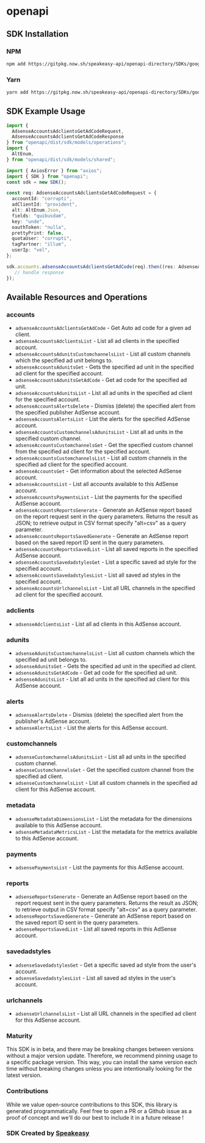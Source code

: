 # openapi

<!-- Start SDK Installation -->
## SDK Installation

### NPM

```bash
npm add https://gitpkg.now.sh/speakeasy-api/openapi-directory/SDKs/googleapis.com/adsense/v1.4/typescript
```

### Yarn

```bash
yarn add https://gitpkg.now.sh/speakeasy-api/openapi-directory/SDKs/googleapis.com/adsense/v1.4/typescript
```
<!-- End SDK Installation -->

## SDK Example Usage
<!-- Start SDK Example Usage -->
```typescript
import {
  AdsenseAccountsAdclientsGetAdCodeRequest,
  AdsenseAccountsAdclientsGetAdCodeResponse
} from "openapi/dist/sdk/models/operations";
import {
  AltEnum,
} from "openapi/dist/sdk/models/shared";

import { AxiosError } from "axios";
import { SDK } from "openapi";
const sdk = new SDK();

const req: AdsenseAccountsAdclientsGetAdCodeRequest = {
  accountId: "corrupti",
  adClientId: "provident",
  alt: AltEnum.Json,
  fields: "quibusdam",
  key: "unde",
  oauthToken: "nulla",
  prettyPrint: false,
  quotaUser: "corrupti",
  tagPartner: "illum",
  userIp: "vel",
};

sdk.accounts.adsenseAccountsAdclientsGetAdCode(req).then((res: AdsenseAccountsAdclientsGetAdCodeResponse | AxiosError) => {
   // handle response
});
```
<!-- End SDK Example Usage -->

<!-- Start SDK Available Operations -->
## Available Resources and Operations


### accounts

* `adsenseAccountsAdclientsGetAdCode` - Get Auto ad code for a given ad client.
* `adsenseAccountsAdclientsList` - List all ad clients in the specified account.
* `adsenseAccountsAdunitsCustomchannelsList` - List all custom channels which the specified ad unit belongs to.
* `adsenseAccountsAdunitsGet` - Gets the specified ad unit in the specified ad client for the specified account.
* `adsenseAccountsAdunitsGetAdCode` - Get ad code for the specified ad unit.
* `adsenseAccountsAdunitsList` - List all ad units in the specified ad client for the specified account.
* `adsenseAccountsAlertsDelete` - Dismiss (delete) the specified alert from the specified publisher AdSense account.
* `adsenseAccountsAlertsList` - List the alerts for the specified AdSense account.
* `adsenseAccountsCustomchannelsAdunitsList` - List all ad units in the specified custom channel.
* `adsenseAccountsCustomchannelsGet` - Get the specified custom channel from the specified ad client for the specified account.
* `adsenseAccountsCustomchannelsList` - List all custom channels in the specified ad client for the specified account.
* `adsenseAccountsGet` - Get information about the selected AdSense account.
* `adsenseAccountsList` - List all accounts available to this AdSense account.
* `adsenseAccountsPaymentsList` - List the payments for the specified AdSense account.
* `adsenseAccountsReportsGenerate` - Generate an AdSense report based on the report request sent in the query parameters. Returns the result as JSON; to retrieve output in CSV format specify "alt=csv" as a query parameter.
* `adsenseAccountsReportsSavedGenerate` - Generate an AdSense report based on the saved report ID sent in the query parameters.
* `adsenseAccountsReportsSavedList` - List all saved reports in the specified AdSense account.
* `adsenseAccountsSavedadstylesGet` - List a specific saved ad style for the specified account.
* `adsenseAccountsSavedadstylesList` - List all saved ad styles in the specified account.
* `adsenseAccountsUrlchannelsList` - List all URL channels in the specified ad client for the specified account.

### adclients

* `adsenseAdclientsList` - List all ad clients in this AdSense account.

### adunits

* `adsenseAdunitsCustomchannelsList` - List all custom channels which the specified ad unit belongs to.
* `adsenseAdunitsGet` - Gets the specified ad unit in the specified ad client.
* `adsenseAdunitsGetAdCode` - Get ad code for the specified ad unit.
* `adsenseAdunitsList` - List all ad units in the specified ad client for this AdSense account.

### alerts

* `adsenseAlertsDelete` - Dismiss (delete) the specified alert from the publisher's AdSense account.
* `adsenseAlertsList` - List the alerts for this AdSense account.

### customchannels

* `adsenseCustomchannelsAdunitsList` - List all ad units in the specified custom channel.
* `adsenseCustomchannelsGet` - Get the specified custom channel from the specified ad client.
* `adsenseCustomchannelsList` - List all custom channels in the specified ad client for this AdSense account.

### metadata

* `adsenseMetadataDimensionsList` - List the metadata for the dimensions available to this AdSense account.
* `adsenseMetadataMetricsList` - List the metadata for the metrics available to this AdSense account.

### payments

* `adsensePaymentsList` - List the payments for this AdSense account.

### reports

* `adsenseReportsGenerate` - Generate an AdSense report based on the report request sent in the query parameters. Returns the result as JSON; to retrieve output in CSV format specify "alt=csv" as a query parameter.
* `adsenseReportsSavedGenerate` - Generate an AdSense report based on the saved report ID sent in the query parameters.
* `adsenseReportsSavedList` - List all saved reports in this AdSense account.

### savedadstyles

* `adsenseSavedadstylesGet` - Get a specific saved ad style from the user's account.
* `adsenseSavedadstylesList` - List all saved ad styles in the user's account.

### urlchannels

* `adsenseUrlchannelsList` - List all URL channels in the specified ad client for this AdSense account.
<!-- End SDK Available Operations -->

### Maturity

This SDK is in beta, and there may be breaking changes between versions without a major version update. Therefore, we recommend pinning usage
to a specific package version. This way, you can install the same version each time without breaking changes unless you are intentionally
looking for the latest version.

### Contributions

While we value open-source contributions to this SDK, this library is generated programmatically.
Feel free to open a PR or a Github issue as a proof of concept and we'll do our best to include it in a future release !

### SDK Created by [Speakeasy](https://docs.speakeasyapi.dev/docs/using-speakeasy/client-sdks)

